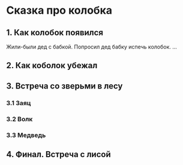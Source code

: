 # Сказка про колобка

## 1. Как колобок появился
Жили-были дед с бабкой. 
Попросил дед бабку испечь колобок.
...

## 2. Как коболок убежал

## 3. Встреча со зверьми в лесу

### 3.1 Заяц 

### 3.2 Волк

### 3.3 Медведь
 
## 4. Финал. Встреча с лисой
